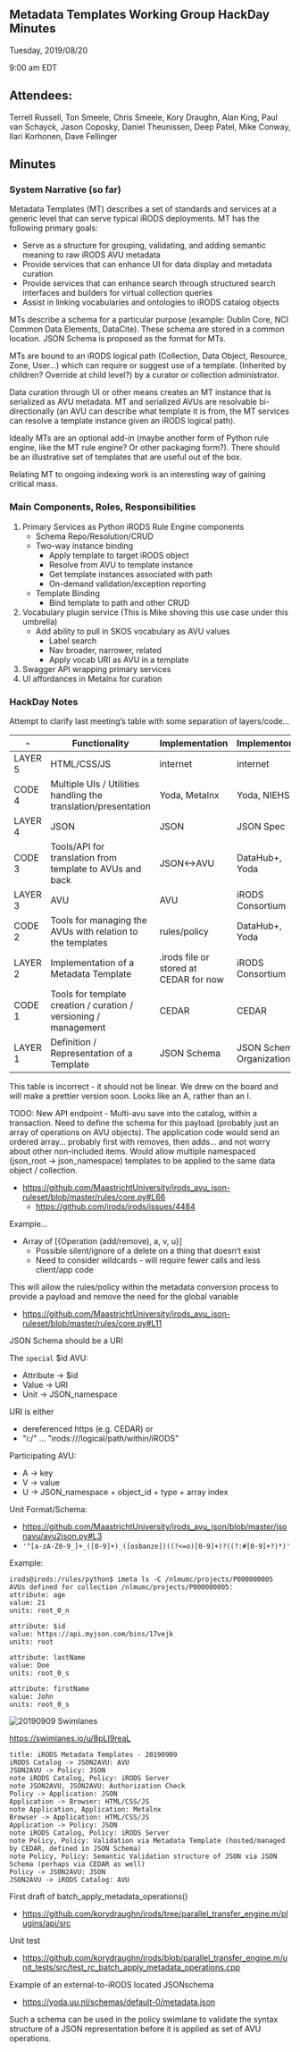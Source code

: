 ## Metadata Templates Working Group HackDay Minutes

Tuesday, 2019/08/20

9:00 am EDT

## Attendees:

Terrell Russell, Ton Smeele, Chris Smeele, Kory Draughn, Alan King, Paul van Schayck, Jason Coposky, Daniel Theunissen, Deep Patel, Mike Conway, Ilari Korhonen, Dave Fellinger

## Minutes

### System Narrative (so far)

Metadata Templates (MT) describes a set of standards and services at a generic level that can serve typical iRODS deployments. MT has the following primary goals:
 - Serve as a structure for grouping, validating, and adding semantic meaning to raw iRODS AVU metadata
 - Provide services that can enhance UI for data display and metadata curation
 - Provide services that can enhance search through structured search interfaces and builders for virtual collection queries
 - Assist in linking vocabularies and ontologies to iRODS catalog objects

MTs describe a schema for a particular purpose (example: Dublin Core, NCI Common Data Elements, DataCite). These schema are stored in a common location. JSON Schema is proposed as the format for MTs.

MTs are bound to an iRODS logical path (Collection, Data Object, Resource, Zone, User…) which can require or suggest use of a template. (Inherited by children? Override at child level?) by a curator or collection administrator.

Data curation through UI or other means creates an MT instance that is serialized as AVU metadata. MT and serialized AVUs are resolvable bi-directionally (an AVU can describe what template it is from, the MT services can resolve a template instance given an iRODS logical path).

Ideally MTs are an optional add-in (maybe another form of Python rule engine, like the MT rule engine? Or other packaging form?). There should be an illustrative set of templates that are useful out of the box.

Relating MT to ongoing indexing work is an interesting way of gaining critical mass.

### Main Components, Roles, Responsibilities

1. Primary Services as Python iRODS Rule Engine components
   - Schema Repo/Resolution/CRUD
   - Two-way instance binding
     - Apply template to target iRODS object
     - Resolve from AVU to template instance
     - Get template instances associated with path
     - On-demand validation/exception reporting
   - Template Binding
     - Bind template to path and other CRUD
2. Vocabulary plugin service (This is Mike shoving this use case under this umbrella)
   - Add ability to pull in SKOS vocabulary as AVU values
     - Label search
     - Nav broader, narrower, related
     - Apply vocab URI as AVU in a template
3. Swagger API wrapping primary services
4. UI affordances in Metalnx for curation

### HackDay Notes

Attempt to clarify last meeting’s table with some separation of layers/code...

-| Functionality | Implementation | Implementor(s)
---- | ---- | ---- | ----
LAYER 5 | HTML/CSS/JS | internet | internet
CODE 4 | Multiple UIs / Utilities handling the translation/presentation | Yoda, Metalnx | Yoda, NIEHS
LAYER 4 | JSON | JSON | JSON Spec
CODE 3 | Tools/API for translation from template to AVUs and back | JSON<->AVU | DataHub+, Yoda
LAYER 3 | AVU | AVU | iRODS Consortium
CODE 2 | Tools for managing the AVUs with relation to the templates | rules/policy | DataHub+, Yoda
LAYER 2 | Implementation of a Metadata Template | .irods file or stored at CEDAR for now | iRODS Consortium
CODE 1 | Tools for template creation / curation / versioning / management | CEDAR | CEDAR
LAYER 1 | Definition / Representation of a Template | JSON Schema | JSON Schema Organization

This table is incorrect - it should not be linear.  We drew on the board and will make a prettier version soon.  Looks like an A, rather than an I.

TODO: New API endpoint - Multi-avu save into the catalog, within a transaction.    Need to define the schema for this payload (probably just an array of operations on AVU objects).  The application code would send an ordered array… probably first with removes, then adds... and not worry about other non-included items.   Would allow multiple namespaced (json_root -> json_namespace) templates to be applied to the same data object / collection.
- https://github.com/MaastrichtUniversity/irods_avu_json-ruleset/blob/master/rules/core.py#L66
  - https://github.com/irods/irods/issues/4484

Example...
  - Array of [{Operation (add/remove), a, v, u}]
    - Possible silent/ignore of a delete on a thing that doesn’t exist
    - Need to consider wildcards - will require fewer calls and less client/app code

This will allow the rules/policy within the metadata conversion process to provide a payload and remove the need for the global variable
 - https://github.com/MaastrichtUniversity/irods_avu_json-ruleset/blob/master/rules/core.py#L11

JSON Schema should be a URI

The `special` $id AVU:
 - Attribute → $id
 - Value → URI
 - Unit → JSON_namespace

URI is either
 - dereferenced https (e.g. CEDAR) or
 - "i:/" … "irods:///logical/path/within/iRODS"

Participating AVU:
 - A → key
 - V → value
 - U → JSON_namespace + object_id + type + array index

Unit Format/Schema:
 - https://github.com/MaastrichtUniversity/irods_avu_json/blob/master/jsonavu/avu2json.py#L3
 - `'^[a-zA-Z0-9_]+_([0-9]+)_([osbanze])((?<=o)[0-9]+)?((?:#[0-9]+?)*)'`

Example: 

```
irods@irods:/rules/python$ imeta ls -C /nlmumc/projects/P000000005
AVUs defined for collection /nlmumc/projects/P000000005:
attribute: age
value: 21
units: root_0_n

attribute: $id
value: https://api.myjson.com/bins/17vejk
units: root

attribute: lastName
value: Doe
units: root_0_s

attribute: firstName
value: John
units: root_0_s
```


![20190909 Swimlanes](20190909-swimlanes.png)

https://swimlanes.io/u/8pLI9reaL
```
title: iRODS Metadata Templates - 20190909
iRODS Catalog -> JSON2AVU: AVU
JSON2AVU -> Policy: JSON
note iRODS Catalog, Policy: iRODS Server
note JSON2AVU, JSON2AVU: Authorization Check
Policy -> Application: JSON
Application -> Browser: HTML/CSS/JS
note Application, Application: Metalnx
Browser -> Application: HTML/CSS/JS
Application -> Policy: JSON
note iRODS Catalog, Policy: iRODS Server
note Policy, Policy: Validation via Metadata Template (hosted/managed by CEDAR, defined in JSON Schema)
note Policy, Policy: Semantic Validation structure of JSON via JSON Schema (perhaps via CEDAR as well)
Policy -> JSON2AVU: JSON
JSON2AVU -> iRODS Catalog: AVU
```

First draft of batch_apply_metadata_operations()
 - https://github.com/korydraughn/irods/tree/parallel_transfer_engine.m/plugins/api/src

Unit test
 - https://github.com/korydraughn/irods/blob/parallel_transfer_engine.m/unit_tests/src/test_rc_batch_apply_metadata_operations.cpp


Example of an external-to-iRODS located JSONschema
 - https://yoda.uu.nl/schemas/default-0/metadata.json

Such a schema can be used in the policy swimlane to validate the syntax structure of a JSON representation before it is applied as set of AVU operations.

